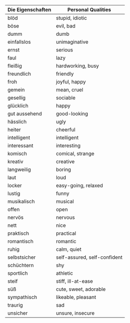 | Die Eigenschaften        | Personal Qualities      |
|--------------------------|------------------------|
| blöd                     | stupid, idiotic        |
| böse                     | evil, bad              |
| dumm                     | dumb                   |
| einfallslos              | unimaginative          |
| ernst                    | serious                |
| faul                     | lazy                   |
| fleißig                  | hardworking, busy      |
| freundlich               | friendly               |
| froh                     | joyful, happy          |
| gemein                   | mean, cruel            |
| gesellig                 | sociable               |
| glücklich                | happy                  |
| gut aussehend            | good-looking           |
| hässlich                 | ugly                   |
| heiter                   | cheerful               |
| intelligent              | intelligent            |
| interessant              | interesting            |
| komisch                  | comical, strange       |
| kreativ                  | creative               |
| langweilig               | boring                 |
| laut                     | loud                   |
| locker                   | easy-going, relaxed    |
| lustig                   | funny                  |
| musikalisch              | musical                |
| offen                    | open                   |
| nervös                   | nervous                |
| nett                     | nice                   |
| praktisch                | practical              |
| romantisch               | romantic               |
| ruhig                    | calm, quiet            |
| selbstsicher             | self-assured, self-confident |
| schüchtern               | shy                    |
| sportlich                | athletic               |
| steif                    | stiff, ill-at-ease     |
| süß                      | cute, sweet, adorable  |
| sympathisch              | likeable, pleasant     |
| traurig                  | sad                    |
| unsicher                 | unsure, insecure       |
